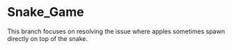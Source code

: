 # Snake_Game

This branch focuses on resolving the issue where apples sometimes spawn directly on top of the snake.